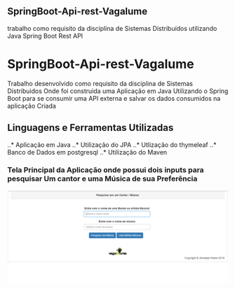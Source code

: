 ## SpringBoot-Api-rest-Vagalume
trabalho como requisito da disciplina de Sistemas Distribuídos utilizando Java Spring Boot Rest API

# SpringBoot-Api-rest-Vagalume</dt>
  Trabalho desenvolvido como requisito da disciplina de Sistemas Distribuidos Onde foi construida uma Aplicação em Java Utilizando o    Spring Boot para se consumir uma API externa e salvar os dados consumidos na aplicação Criada</dd>
  
## Linguagens e Ferramentas Utilizadas
..* Aplicação em Java
..* Utilização do JPA
..* Utlização do thymeleaf
..* Banco de Dados em postgresql
..* Utilização do Maven


### Tela Principal da Aplicação onde possui dois inputs para pesquisar Um cantor e uma Música de sua Preferência

![](https://github.com/JhonatanNobreBarboza/SpringBoot-Api-rest-Vagalume/blob/master/imgensGit/telaForm.PNG?raw=true)

